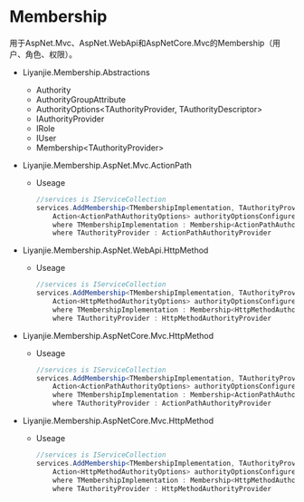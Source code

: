 # Membership

用于AspNet.Mvc、AspNet.WebApi和AspNetCore.Mvc的Membership（用户、角色、权限）。

- Liyanjie.Membership.Abstractions
  - Authority
  - AuthorityGroupAttribute
  - AuthorityOptions&lt;TAuthorityProvider, TAuthorityDescriptor&gt;
  - IAuthorityProvider
  - IRole
  - IUser
  - Membership&lt;TAuthorityProvider&gt;

- Liyanjie.Membership.AspNet.Mvc.ActionPath
  - Useage
    ```csharp
    //services is IServiceCollection
    services.AddMembership<TMembershipImplementation, TAuthorityProvider>(
        Action<ActionPathAuthorityOptions> authorityOptionsConfigure = null)
        where TMembershipImplementation : Membership<ActionPathAuthorityProvider>
        where TAuthorityProvider : ActionPathAuthorityProvider
    ```
- Liyanjie.Membership.AspNet.WebApi.HttpMethod
  - Useage
    ```csharp
    //services is IServiceCollection
    services.AddMembership<TMembershipImplementation, TAuthorityProvider>(
        Action<HttpMethodAuthorityOptions> authorityOptionsConfigure = null)
        where TMembershipImplementation : Membership<HttpMethodAuthorityProvider>
        where TAuthorityProvider : HttpMethodAuthorityProvider
    ```
- Liyanjie.Membership.AspNetCore.Mvc.HttpMethod
  - Useage
    ```csharp
    //services is IServiceCollection
    services.AddMembership<TMembershipImplementation, TAuthorityProvider>(
        Action<ActionPathAuthorityOptions> authorityOptionsConfigure = null)
        where TMembershipImplementation : Membership<ActionPathAuthorityProvider>
        where TAuthorityProvider : ActionPathAuthorityProvider
    ```
- Liyanjie.Membership.AspNetCore.Mvc.HttpMethod
  - Useage
    ```csharp
    //services is IServiceCollection
    services.AddMembership<TMembershipImplementation, TAuthorityProvider>(
        Action<HttpMethodAuthorityOptions> authorityOptionsConfigure = null)
        where TMembershipImplementation : Membership<HttpMethodAuthorityProvider>
        where TAuthorityProvider : HttpMethodAuthorityProvider
    ```